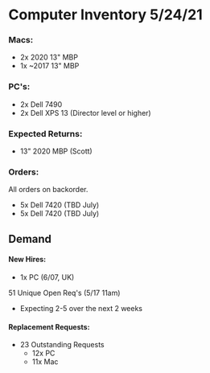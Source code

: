 # Computer Inventory 5/24/21

### Macs:
* 2x 2020 13" MBP
* 1x ~2017 13" MBP


### PC's:
* 2x Dell 7490
* 2x Dell XPS 13 (Director level or higher)


### Expected Returns:
* 13" 2020 MBP (Scott)

### Orders:
All orders on backorder.

* 5x Dell 7420 (TBD July)
* 5x Dell 7420 (TBD July)


## Demand

#### New Hires:
* 1x PC (6/07, UK)

51 Unique Open Req's (5/17 11am)
* Expecting 2-5 over the next 2 weeks

#### Replacement Requests:
* 23 Outstanding Requests
  * 12x PC
  * 11x Mac
